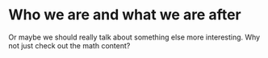 Who we are and what we are after
============

Or maybe we should really talk about something else more interesting. Why not just check out the math content?